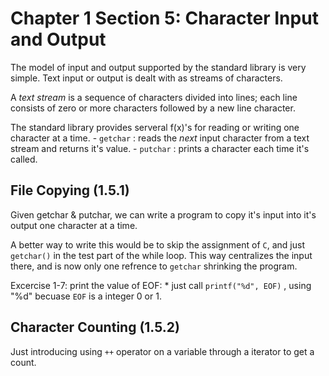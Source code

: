 Chapter 1 Section 5: Character Input and Output
===

The model of input and output supported by the standard library is very simple. Text input or output is dealt with as streams of characters.

A *text stream* is a sequence of characters divided into lines; each line consists of zero or more characters followed by a new line character.

The standard library provides serveral f(x)'s for reading or writing one character at a time.
    - `getchar` : reads the *next* input character from a text stream and returns it's value.
    - `putchar` : prints a character each time it's called.


File Copying (1.5.1)
---
Given getchar & putchar, we can write a program to copy it's input into it's output one character at a time.

A better way to write this would be to skip the assignment of `C`, and just `getchar()` in the test part of the
while loop. This way centralizes the input there, and is now only one refrence to `getchar` shrinking the program. 

Excercise 1-7: print the value of EOF:
    *  just call `printf("%d", EOF)` , using "%d" becuase `EOF` is a integer 0 or 1.


Character Counting (1.5.2)
---
Just introducing using `++` operator on a variable through a iterator to get a count.

